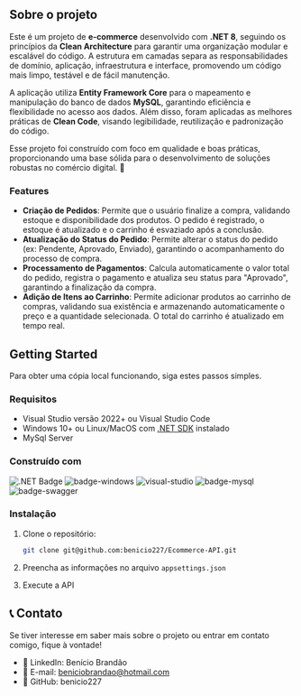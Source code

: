 ## Sobre o projeto

Este é um projeto de **e-commerce** desenvolvido com **.NET 8**, seguindo os princípios da **Clean Architecture** para garantir uma organização modular e escalável do código. A estrutura em camadas separa as responsabilidades de domínio, aplicação, infraestrutura e interface, promovendo um código mais limpo, testável e de fácil manutenção.

A aplicação utiliza **Entity Framework Core** para o mapeamento e manipulação do banco de dados **MySQL**, garantindo eficiência e flexibilidade no acesso aos dados. Além disso, foram aplicadas as melhores práticas de **Clean Code**, visando legibilidade, reutilização e padronização do código.

Esse projeto foi construído com foco em qualidade e boas práticas, proporcionando uma base sólida para o desenvolvimento de soluções robustas no comércio digital. 🚀

### Features

- **Criação de Pedidos**: Permite que o usuário finalize a compra, validando estoque e disponibilidade dos produtos. O pedido é registrado, o estoque é atualizado e o carrinho é esvaziado após a conclusão.
- **Atualização do Status do Pedido**: Permite alterar o status do pedido (ex: Pendente, Aprovado, Enviado), garantindo o acompanhamento do processo de compra.
- **Processamento de Pagamentos**: Calcula automaticamente o valor total do pedido, registra o pagamento e atualiza seu status para "Aprovado", garantindo a finalização da compra.
- **Adição de Itens ao Carrinho**: Permite adicionar produtos ao carrinho de compras, validando sua existência e armazenando automaticamente o preço e a quantidade selecionada. O total do carrinho é atualizado em tempo real.

## Getting Started

Para obter uma cópia local funcionando, siga estes passos simples.

### Requisitos

- Visual Studio versão 2022+ ou Visual Studio Code
- Windows 10+ ou Linux/MacOS com [.NET SDK](https://dotnet.microsoft.com/en-us/download/dotnet/8.0) instalado
- MySql Server

### Construído com

![.NET Badge](https://img.shields.io/badge/.NET-512BD4?logo=dotnet&logoColor=fff&style=for-the-badge)  ![badge-windows](https://img.shields.io/badge/Windows-0078D6?style=for-the-badge&logo=windows&logoColor=white) ![visual-studio](https://img.shields.io/badge/Visual_Studio-5C2D91?style=for-the-badge&logo=visual%20studio&logoColor=white) ![badge-mysql](https://img.shields.io/badge/MySQL-005C84?style=for-the-badge&logo=mysql&logoColor=white)
![badge-swagger](http://img.shields.io/badge/Swagger-85EA2D?logo=swagger&logoColor=000&style=for-the-badge)  

### Instalação

1. Clone o repositório:
    ```sh
    git clone git@github.com:benicio227/Ecommerce-API.git
    ```

2. Preencha as informações no arquivo `appsettings.json`
3. Execute a API

## 📞 Contato

Se tiver interesse em saber mais sobre o projeto ou entrar em contato comigo, fique à vontade!
- 💼 LinkedIn: Benício Brandão
- 📧 E-mail: beniciobrandao@hotmail.com
- 🐙 GitHub: benicio227
